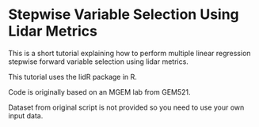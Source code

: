 # Stepwise Variable Selection Using Lidar Metrics

This is a short tutorial explaining how to perform multiple linear regression stepwise forward variable selection using lidar metrics.

This tutorial uses the lidR package in R.

Code is originally based on an MGEM lab from GEM521. 

Dataset from original script is not provided so you need to use your own input data.
